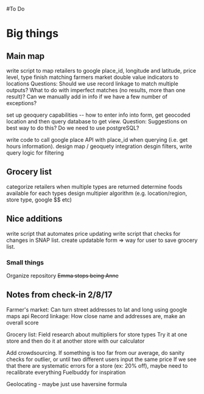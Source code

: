 #To Do

# Big things
## Main map
write script to map retailers to google place_id, longitude and latitude, price level, type
finish matching farmers market double value indicators to locations
Questions: 
Should we use record linkage to match multiple outputs?
What to do with imperfect matches (no results, more than one result)? Can we manually add in info if we have a few number of exceptions?

set up geoquery capabilities -- how to enter info into form, get geocoded location and then query database to get view.
Question: Suggestions on best way to do this? Do we need to use postgreSQL?

write code to call google place API with place_id when querying (i.e. get hours information).
design map / geoquety integration
desgin filters, write query logic for filtering


## Grocery list
categorize retailers when multiple types are returned
determine foods available for each types
design multipier algorithm (e.g. location/region, store type, google $$ etc)



## Nice additions
write script that automates price updating
write script that checks for changes in SNAP list.
create updatable form => way for user to save grocery list.

### Small things
Organize repository
~~Emma stops being Anne~~

## Notes from check-in 2/8/17
Farmer's market: Can turn street addresses to lat and long using google maps api
Record linkage: How close name and addresses are, make an overall score

Grocery list: 
Field research about multipliers for store types
Try it at one store and then do it at another store with our calculator

Add crowdsourcing. 
	If something is too far from our average, do sanity checks for outlier, or until two different users input the same price
	If we see that there are systematic errors for a store (ex: 20% off), maybe need to recalibrate everything
	Fuelbuddy for inspiration

Geolocating - maybe just use haversine formula

